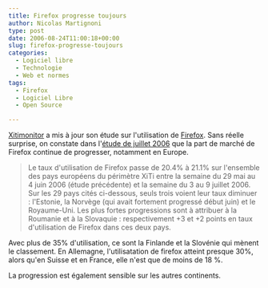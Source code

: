 ```yaml
---
title: Firefox progresse toujours
author: Nicolas Martignoni
type: post
date: 2006-08-24T11:00:18+00:00
slug: firefox-progresse-toujours
categories:
  - Logiciel libre
  - Technologie
  - Web et normes
tags:
  - Firefox
  - Logiciel Libre
  - Open Source

---
```

<a href="http://www.xitimonitor.com/">Xitimonitor</a> a mis à jour son étude sur l'utilisation de <a href="http://www.mozilla.com/firefox/">Firefox</a>. Sans réelle surprise, on constate dans l'<a href="http://www.xitimonitor.com/etudes/equipement18.asp">étude de juillet 2006</a> que la part de marché de Firefox continue de progresser, notamment en Europe.

> Le taux d'utilisation de Firefox passe de 20.4% à 21.1% sur l'ensemble des pays européens du périmètre XiTi entre la semaine du 29 mai au 4 juin 2006 (étude précédente) et la semaine du 3 au 9 juillet 2006. Sur les 29 pays cités ci-dessous, seuls trois voient leur taux diminuer : l'Estonie, la Norvège (qui avait fortement progressé début juin) et le Royaume-Uni. Les plus fortes progressions sont à attribuer à la Roumanie et à la Slovaquie : respectivement +3 et +2 points en taux d'utilisation de Firefox dans ces deux pays.

Avec plus de 35% d'utilisation, ce sont la Finlande et la Slovénie qui mènent le classement. En Allemagne, l'utilisatation de firefox atteint presque 30%, alors qu'en Suisse et en France, elle n'est que de moins de 18 %.

La progression est également sensible sur les autres continents.